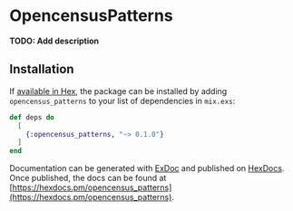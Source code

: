 # OpencensusPatterns

**TODO: Add description**

## Installation

If [available in Hex](https://hex.pm/docs/publish), the package can be installed
by adding `opencensus_patterns` to your list of dependencies in `mix.exs`:

```elixir
def deps do
  [
    {:opencensus_patterns, "~> 0.1.0"}
  ]
end
```

Documentation can be generated with [ExDoc](https://github.com/elixir-lang/ex_doc)
and published on [HexDocs](https://hexdocs.pm). Once published, the docs can
be found at [https://hexdocs.pm/opencensus_patterns](https://hexdocs.pm/opencensus_patterns).

